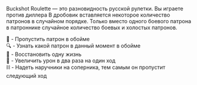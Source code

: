 Buckshot Roulette — это разновидность русской рулетки. Вы играете против диллера В дробовик вставляется некоторое количество патронов в случайном порядке. Только вместо одного боевого патрона в патроннике случайное количество боевых и холостых патронов.

🍺 - Пропустить патрон в обойме  
🔍 - Узнать какой патрон в данный момент в обойме  
🚬 - Восстановить одну жизнь  
🔪 - Увеличить урон в два раза на один ход  
⛓️ - Надеть наручники на соперника, тем самым он пропустит следующий ход  
